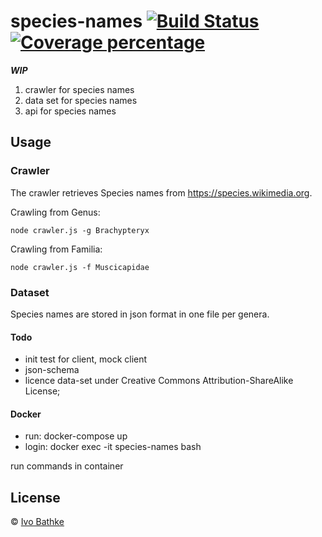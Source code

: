 # species-names [![Build Status][travis-image]][travis-url] [![Coverage percentage][coveralls-image]][coveralls-url]

***WIP***

1. crawler for species names
2. data set for species names
3. api for species names

## Usage

### Crawler
The crawler retrieves Species names from https://species.wikimedia.org.

Crawling from Genus:

    node crawler.js -g Brachypteryx

Crawling from Familia:

    node crawler.js -f Muscicapidae


### Dataset
Species names are stored in json format in one file per genera.  

#### Todo
- init test for client, mock client
- json-schema
- licence data-set under Creative Commons Attribution-ShareAlike License;

#### Docker
- run: docker-compose up
- login: docker exec -it species-names bash

run commands in container

## License

© [Ivo Bathke]()


[travis-image]: https://travis-ci.org/ivoba/species-names.svg?branch=master
[travis-url]: https://travis-ci.org/ivoba/species-names
[coveralls-image]: https://coveralls.io/repos/ivoba/species-names/badge.svg
[coveralls-url]: https://coveralls.io/r/ivoba/species-names
